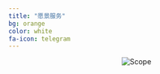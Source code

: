 ```yaml
---
title: "愿景服务"
bg: orange
color: white
fa-icon: telegram
---
```


<div style='text-align:center'>
<img class="img-sponsor" alt="Scope" src="{{ site.baseurl }}/img/why.png" style=" ">
</div>
